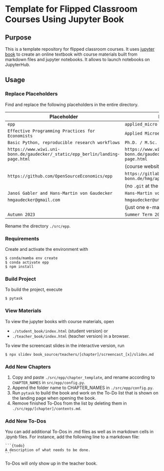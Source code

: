 # Template for Flipped Classroom Courses Using Jupyter Book

## Purpose

This is a template repository for flipped classroom courses. It uses
[jupyter book](https://jupyterbook.org/en/stable/intro.html) to create an online
textbook with course materials built from markdown files and jupyter notebooks. It
allows to launch notebooks on JupyterHub.

## Usage

### Replace Placeholders

Find and replace the following placeholders in the entire directory.

| Placeholder                                                                   | Replacement Example                                                              |
| ----------------------------------------------------------------------------- | -------------------------------------------------------------------------------- |
| `epp`                                                                         | `applied_micro`                                                                  |
| `Effective Programming Practices for Economists`                              | `Applied Microeconomics`                                                         |
| `Basic Python, reproducible research workflows`                               | `Ph.D. / M.Sc. course in Applied Microeconomics`                                 |
| `https://www.wiwi.uni-bonn.de/gaudecker/_static/epp_berlin/landing-page.html` | `https://www.wiwi.uni-bonn.de/gaudecker/_static/applied_micro/landing-page.html` |
|                                                                               | (course website, not git repository)                                             |
| `https://github.com/OpenSourceEconomics/epp`                                  | `https://gitlab.iame.uni-bonn.de/hmg/applied_microeconomics`                     |
|                                                                               | (no `.git` at the end)                                                           |
| `Janoś Gabler and Hans-Martin von Gaudecker`                                  | `Hans-Martin von Gaudecker and Florian Zimmermann`                               |
| `hmgaudecker@gmail.com`                                                       | `hmgaudecker@uni-bonn.de`                                                        |
|                                                                               | (just one e-mail address)                                                        |
| `Autumn 2023`                                                                 | `Summer Term 2023`                                                               |

Rename the directory `./src/epp`.

### Requirements

Create and activate the environment with

```console
$ conda/mamba env create
$ conda activate epp
$ npm install
```

### Build Project

To build the project, execute

```console
$ pytask
```

### View Materials

To view the jupyter books with course materials, open

- `./student_book/index.html` (student version) or
- `./teacher_book/index.html` (teacher version) in a browser.

To view the screencast slides in the interactive version, run

```console
$ npx slidev book_source/teachers/[chapter]/screencast_[x]/slides.md
```

### Add New Chapters

1. Copy and paste `./src/epp/chapter_template`, and rename according to `CHAPTER_NAMES`
   in `src/epp/config.py`.
1. Append the folder name to CHAPTER_NAMES in `./src/epp/config.py`.
1. Run `pytask` to build the book and work on the To-Do list that is shown on the
   landing page when opening the book.
1. Remove finished To-Dos from the list by deleting them in
   `./src/epp/[chapter]/contents.md`.

### Add New To-Dos

You can add additional To-Dos in .md files as well as in markdown cells in .ipynb files.
For instance, add the following line to a markdown file:

````
```{todo}
A description of what needs to be done.
```
````

To-Dos will only show up in the teacher book.
